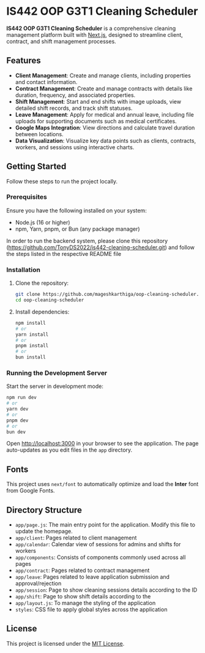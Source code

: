 # IS442 OOP G3T1 Cleaning Scheduler

**IS442 OOP G3T1 Cleaning Scheduler** is a comprehensive cleaning management platform built with [Next.js](https://nextjs.org/), designed to streamline client, contract, and shift management processes.

## Features

- **Client Management**: Create and manage clients, including properties and contact information.  
- **Contract Management**: Create and manage contracts with details like duration, frequency, and associated properties.  
- **Shift Management**: Start and end shifts with image uploads, view detailed shift records, and track shift statuses.  
- **Leave Management**: Apply for medical and annual leave, including file uploads for supporting documents such as medical certificates.  
- **Google Maps Integration**: View directions and calculate travel duration between locations.  
- **Data Visualization**: Visualize key data points such as clients, contracts, workers, and sessions using interactive charts.

## Getting Started

Follow these steps to run the project locally.

### Prerequisites

Ensure you have the following installed on your system:
- Node.js (16 or higher)
- npm, Yarn, pnpm, or Bun (any package manager)

In order to run the backend system, please clone this repository (https://github.com/TonyDS2022/is442-cleaning-scheduler.git) and follow the steps listed in the respective README file

### Installation

1. Clone the repository:
   ```bash
   git clone https://github.com/mageshkarthiga/oop-cleaning-scheduler.git
   cd oop-cleaning-scheduler
   ```

2. Install dependencies:
   ```bash
   npm install
   # or
   yarn install
   # or
   pnpm install
   # or
   bun install
   ```

### Running the Development Server

Start the server in development mode:

```bash
npm run dev
# or
yarn dev
# or
pnpm dev
# or
bun dev
```

Open [http://localhost:3000](http://localhost:3000) in your browser to see the application. The page auto-updates as you edit files in the `app` directory.

## Fonts

This project uses `next/font` to automatically optimize and load the **Inter** font from Google Fonts.

## Directory Structure

- `app/page.js`: The main entry point for the application. Modify this file to update the homepage.
- `app/client`: Pages related to client management
- `app/calendar`: Calendar view of sessions for admins and shifts for workers
- `app/components`: Consists of components commonly used across all pages
- `app/contract`: Pages related to contract management
- `app/leave`: Pages related to leave application submission and approval/rejection
- `app/session`: Page to show cleaning sessions details according to the ID
- `app/shift`: Page to show shift details according to the 
- `app/layout.js`: To manage the styling of the application
- `styles`: CSS file to apply global styles across the application


## License

This project is licensed under the [MIT License](LICENSE).
